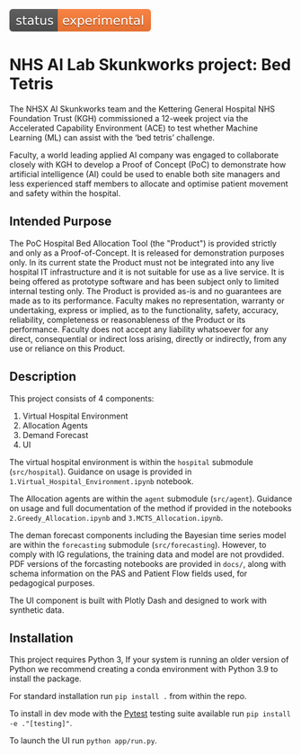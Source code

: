 [![status: experimental](https://github.com/GIScience/badges/raw/master/status/experimental.svg)](https://github.com/GIScience/badges#experimental)

# NHS AI Lab Skunkworks project: Bed Tetris

The NHSX AI Skunkworks team and the Kettering General Hospital NHS Foundation Trust (KGH) commissioned a 12-week project via the Accelerated Capability Environment (ACE) to test whether Machine Learning (ML) can assist with the ‘bed tetris’ challenge.

Faculty, a world leading applied AI company was engaged 
to collaborate closely with KGH to develop a Proof of Concept (PoC) to demonstrate how artificial intelligence (AI) could be used to enable both site managers and less experienced staff members to allocate and optimise patient movement and safety within the hospital. 

## Intended Purpose

The PoC Hospital Bed Allocation Tool (the "Product") is provided strictly and only as a Proof-of-Concept. It is released for demonstration purposes only. In its current state the Product must not be integrated into any live hospital IT infrastructure and it is not suitable for use as a live service. It is being offered as prototype software and has been subject only to limited internal testing only. The Product is provided as-is and no guarantees are made as to its performance. Faculty makes no representation, warranty or undertaking, express or implied, as to the functionality, safety, accuracy, reliability, completeness or reasonableness of the Product or its performance. Faculty does not accept any liability whatsoever for any direct, consequential or indirect loss arising, directly or indirectly, from any use or reliance on this Product. 

## Description

This project consists of 4 components:
<ol>
<li> Virtual Hospital Environment
<li> Allocation Agents
<li> Demand Forecast
<li> UI
</ol>

The virtual hospital environment is within the `hospital` submodule (`src/hospital`). Guidance on usage is provided in `1.Virtual_Hospital_Environment.ipynb` notebook. 

The Allocation agents are within the `agent` submodule (`src/agent`). Guidance on usage and full documentation of the method if provided in the notebooks `2.Greedy_Allocation.ipynb` and `3.MCTS_Allocation.ipynb`. 

The deman forecast components including the Bayesian time series model are within the `forecasting` submodule (`src/forecasting`). However, to comply with IG regulations, the training data and model are not provdided. PDF versions of the forcasting notebooks are provided in `docs/`, along with schema information on the PAS and Patient Flow fields used, for pedagogical purposes. 

The UI component is built with Plotly Dash and designed to work with synthetic data.

## Installation

This project requires Python 3, If your system is running an older version
of Python we recommend creating a conda environment with Python 3.9 to install
the package.

For standard installation run `pip install .` from within the repo.

To install in dev mode with the [Pytest](https://docs.pytest.org/en/6.2.x/) testing suite available run
```pip install -e ."[testing]"```.

To launch the UI run `python app/run.py`.
